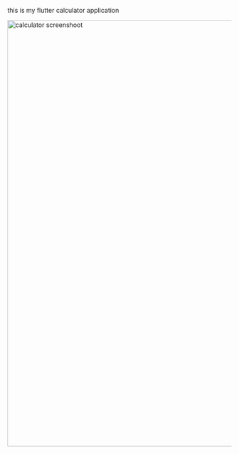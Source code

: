 this is my flutter calculator application

<img width="960" alt="calculator screenshoot" src="https://github.com/TuyishimeElvis/mobileprogrmmingcode/assets/173196538/c0b64967-9662-435e-8cab-371bd4f6ea88">
